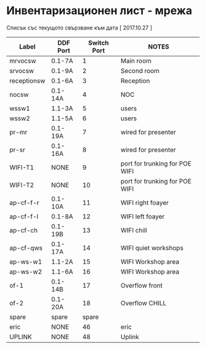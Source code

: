 # Инвентаризационен лист - мрежа
Списък със текущото свързване към дата [  2017.10.27  ]

Label        |  DDF Port | Switch Port | NOTES
-------------|-----------|-------------|------------------------
 mrvocsw     | 0.1-7A    | 1           | Main room
 srvocsw     | 0.1-9A    | 2           | Second room
 receptionsw | 0.1-6A | 3           | Reception
 nocsw       | 0.1-14A   | 4           | NOC
 wssw1       | 1.1-3A    | 5           | users
 wssw2       | 1.1-5A    | 6           | users
 pr-mr       | 0.1-19A   | 7           | wired for presenter
 pr-sr       | 0.1-16A   | 8           | wired for presenter
 WIFI-T1     | NONE      | 9           | port for trunking for POE WIFI
 WIFI-T2     | NONE      | 10          | port for trunking for POE WIFI
 ap-cf-f-r   | 0.1-10A   | 11          | WIFI right foayer
 ap-cf-f-l   | 0.1-8A    | 12          | WIFI left foayer
 ap-cf-ch    | 0.1-19B   | 13          | WIFI chill
 ap-cf-qws   | 0.1-17A   | 14          | WIFI quiet workshops
 ap-ws-w1    | 1.1-2A    | 15          | WIFI Workshop area
 ap-ws-w2    | 1.1-6A    | 16          | WIFI Workshop area
 of-1        | 0.1-14B   | 17          | Overflow front
 of-2        | 0.1-20A   | 18          | Overflow CHILL
 spare       | spare     | spare       |
 eric        | NONE      | 46          | eric
 UPLINK      | NONE      | 48          | Uplink
